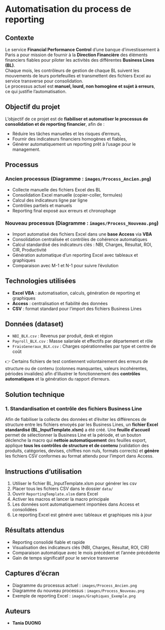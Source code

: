 # Automatisation du process de reporting

## Contexte
Le service **Financial Performance Control** d’une banque d’investissement à Paris a pour mission de fournir à la **Direction Financière** des éléments financiers fiables pour piloter les activités des différentes **Business Lines (BL)**.  
Chaque mois, les contrôleurs de gestion de chaque BL suivent les mouvements de leurs portefeuilles et transmettent des fichiers Excel au service transverse pour consolidation.  
Le processus actuel est **manuel, lourd, non homogène et sujet à erreurs**, ce qui justifie l’automatisation.

## Objectif du projet
L’objectif de ce projet est de **fiabiliser et automatiser le processus de consolidation et de reporting financier**, afin de :  
- Réduire les tâches manuelles et les risques d’erreurs,  
- Fournir des indicateurs financiers homogènes et fiables,  
- Générer automatiquement un reporting prêt à l’usage pour le management.

## Processus
### Ancien processus (Diagramme : `images/Process_Ancien.png`)
- Collecte manuelle des fichiers Excel des BL  
- Consolidation Excel manuelle (copier-coller, formules)  
- Calcul des indicateurs ligne par ligne  
- Contrôles partiels et manuels  
- Reporting final exposé aux erreurs et chronophage  

### Nouveau processus (Diagramme : `images/Process_Nouveau.png`)
- Import automatisé des fichiers Excel dans une **base Access** via **VBA**  
- Consolidation centralisée et contrôles de cohérence automatiques  
- Calcul standardisé des indicateurs clés : NBI, Charges, Résultat, ROI, CIR, Productivité  
- Génération automatique d’un reporting Excel avec tableaux et graphiques  
- Comparaison avec M-1 et N-1 pour suivre l’évolution  

## Technologies utilisées
- **Excel VBA** : automatisation, calculs, génération de reporting et graphiques  
- **Access** : centralisation et fiabilité des données  
- **CSV** : format standard pour l’import des fichiers Business Lines  

## Données (dataset)
- `NBI_BLX.csv` : Revenus par produit, desk et région  
- `Payroll_BLX.csv` : Masse salariale et effectifs par département et rôle  
- `FraisGeneraux_BLX.csv` : Charges opérationnelles par type et centre de coût

👉 Certains fichiers de test contiennent volontairement des erreurs de structure ou de contenu (colonnes manquantes, valeurs incohérentes, périodes invalides) afin d’illustrer le fonctionnement des **contrôles automatiques** et la génération du rapport d’erreurs.

## Solution technique

### 1. Standardisation et contrôle des fichiers Business Line

Afin de fiabiliser la collecte des données et d’éviter les différences de structure entre les fichiers envoyés par les Business Lines, un **fichier Excel standardisé (BL_InputTemplate.xlsm)** a été créé. Une **feuille d’accueil** permet de sélectionner la Business Line et la période, et un bouton déclenche la macro qui **nettoie automatiquement** des feuilles export, applique **tous les contrôles de structure et de contenu** (validation des produits, catégories, devises, chiffres non nuls, formats corrects) et **génère** les fichiers CSV conformes au format attendu pour l’import dans Access. 


## Instructions d’utilisation
1. Utiliser le fichier BL_InputTemplate.xlsm pour générer les csv
2. Placer tous les fichiers CSV dans le dossier `data/`  
3. Ouvrir `ReportingTemplate.xlsm` dans Excel  
4. Activer les macros et lancer la macro principale  
5. Les données sont automatiquement importées dans Access et consolidées  
6. Le reporting Excel est généré avec tableaux et graphiques mis à jour  

## Résultats attendus
- Reporting consolidé fiable et rapide  
- Visualisation des indicateurs clés (NBI, Charges, Résultat, ROI, CIR)  
- Comparaison automatique avec le mois précédent et l’année précédente  
- Gain de temps significatif pour le service transverse  

## Captures d’écran
- Diagramme du processus actuel : `images/Process_Ancien.png`  
- Diagramme du nouveau processus : `images/Process_Nouveau.png`  
- Exemple de reporting Excel : `images/Graphiques_Exemple.png`  

## Auteurs
- **Tania DUONG**


